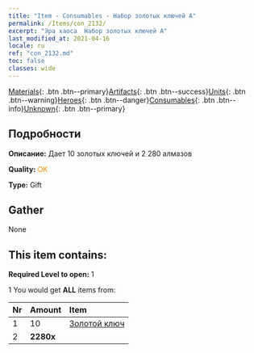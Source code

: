 ```yaml
---
title: "Item - Consumables - Набор золотых ключей A"
permalink: /Items/con_2132/
excerpt: "Эра хаоса  Набор золотых ключей A"
last_modified_at: 2021-04-16
locale: ru
ref: "con_2132.md"
toc: false
classes: wide
---
```

 [Materials](/ru/Items/){: .btn .btn--primary}[Artifacts](/ru/Items/Artifacts/){: .btn .btn--success}[Units](/ru/Items/Units/){: .btn .btn--warning}[Heroes](/ru/Items/Heroes/){: .btn .btn--danger}[Consumables](/ru/Items/Consumables/){: .btn .btn--info}[Unknown](/ru/Items/Unknown/){: .btn .btn--primary}

## Подробности
 **Описание:** Дает 10 золотых ключей и 2 280 алмазов

 **Quality:** <span style="color: #FF8C00">OK</span>

 **Type:** Gift

## Gather

  None

## This item contains:

 **Required Level to open:** 1

 1 You would get **ALL** items  from:

  | Nr | Amount |     Item    |
  |:---|:-------|:------------|
  | 1 | 10 | [Золотой ключ](/ru/Items/con_783/) |  | 
  | 2 |  **2280x** | <i class="fas fa-gem"/> |  | 
